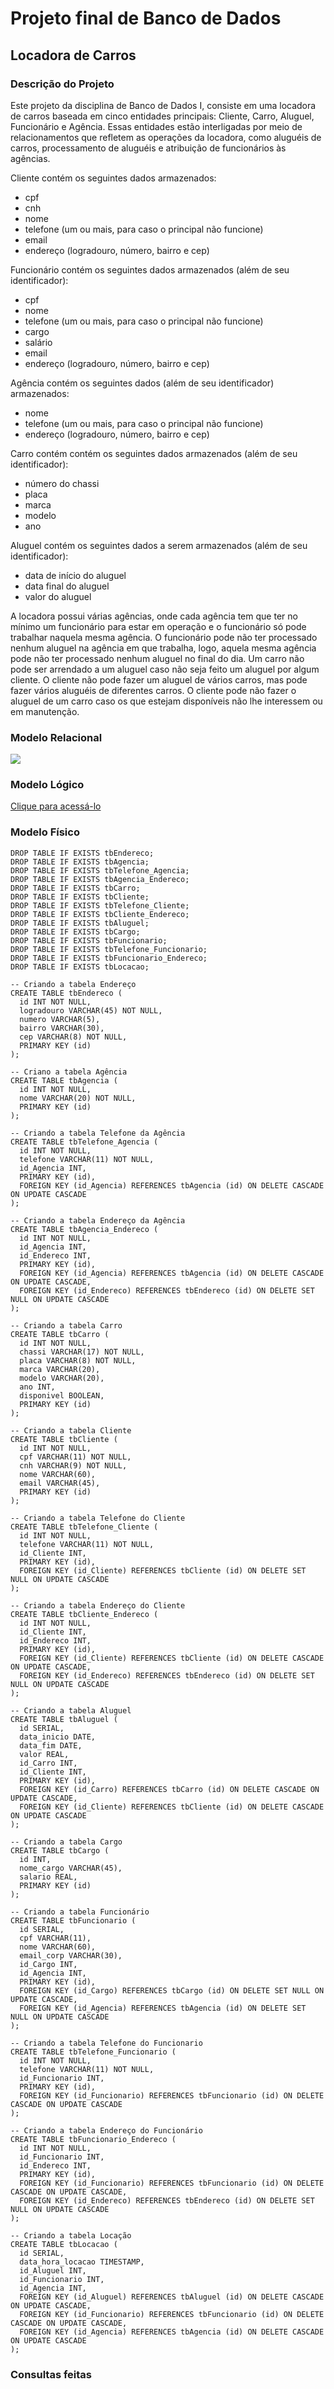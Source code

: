 # Projeto final de Banco de Dados
## Locadora de Carros
### Descrição do Projeto
Este projeto da disciplina de Banco de Dados I, consiste em uma locadora de carros baseada em cinco entidades principais: Cliente, Carro, Aluguel, Funcionário e Agência. Essas entidades estão interligadas por meio de relacionamentos que refletem as operações da locadora, como aluguéis de carros, processamento de aluguéis e atribuição de funcionários às agências.

Cliente contém os seguintes dados armazenados:
<ul>
<li>cpf</li>
<li>cnh</li>
<li>nome</li>
<li>telefone (um ou mais, para caso o principal não funcione)</li>
<li>email</li>
<li>endereço (logradouro, número, bairro e cep)</li>
</ul>
Funcionário contém os seguintes dados armazenados (além de seu identificador):
<ul>
  <li>cpf</li>
  <li>nome</li>
  <li>telefone (um ou mais, para caso o principal não funcione)</li>
  <li>cargo</li>
  <li>salário</li>
  <li>email</li>
  <li>endereço (logradouro, número, bairro e cep)</li>
</ul>
Agência contém os seguintes dados (além de seu identificador) armazenados:
<ul>
  <li>nome</li>
  <li>telefone (um ou mais, para caso o principal não funcione)</li>
  <li>endereço (logradouro, número, bairro e cep)</li>
</ul>

Carro contém contém os seguintes dados armazenados (além de seu identificador):
<ul>
  <li>número do chassi</li>
  <li>placa</li>
  <li>marca</li>
  <li>modelo</li>
  <li>ano</li>
</ul>

Aluguel contém os seguintes dados a serem armazenados (além de seu identificador):
<ul>
  <li>data de início do aluguel</li>
  <li>data final do aluguel</li>
  <li>valor do aluguel</li>
</ul>


A locadora possui várias agências, onde cada agência tem que ter no mínimo um funcionário para estar em operação e o funcionário só pode trabalhar naquela mesma agência.
O funcionário pode não ter processado nenhum aluguel na agência em que trabalha, logo, aquela mesma agência pode não ter processado nenhum aluguel no final do dia.
Um carro não pode ser arrendado a um aluguel caso não seja feito um aluguel por algum cliente.
O cliente não pode fazer um aluguel de vários carros, mas pode fazer vários aluguéis de diferentes carros. O cliente pode não fazer o aluguel de um carro caso os que estejam disponíveis não lhe interessem ou em manutenção.

### Modelo Relacional

<img src="https://github.com/JaumCarvalho/Projeto-final-de-Banco-de-Dados/blob/master/modelos/modelo%20relacional.png">

### Modelo Lógico

<a href="https://github.com/JaumCarvalho/Projeto-final-de-Banco-de-Dados/blob/master/modelos/modelo%20l%C3%B3gico.pdf">Clique para acessá-lo</a>

### Modelo Físico
```
DROP TABLE IF EXISTS tbEndereco;
DROP TABLE IF EXISTS tbAgencia;
DROP TABLE IF EXISTS tbTelefone_Agencia;
DROP TABLE IF EXISTS tbAgencia_Endereco;
DROP TABLE IF EXISTS tbCarro;
DROP TABLE IF EXISTS tbCliente;
DROP TABLE IF EXISTS tbTelefone_Cliente;
DROP TABLE IF EXISTS tbCliente_Endereco;
DROP TABLE IF EXISTS tbAluguel;
DROP TABLE IF EXISTS tbCargo;
DROP TABLE IF EXISTS tbFuncionario;
DROP TABLE IF EXISTS tbTelefone_Funcionario;
DROP TABLE IF EXISTS tbFuncionario_Endereco;
DROP TABLE IF EXISTS tbLocacao;

-- Criando a tabela Endereço
CREATE TABLE tbEndereco (
  id INT NOT NULL,
  logradouro VARCHAR(45) NOT NULL,
  numero VARCHAR(5),
  bairro VARCHAR(30),
  cep VARCHAR(8) NOT NULL,
  PRIMARY KEY (id)
);

-- Criano a tabela Agência
CREATE TABLE tbAgencia (
  id INT NOT NULL,
  nome VARCHAR(20) NOT NULL,
  PRIMARY KEY (id)
);

-- Criando a tabela Telefone da Agência
CREATE TABLE tbTelefone_Agencia (
  id INT NOT NULL,
  telefone VARCHAR(11) NOT NULL,
  id_Agencia INT,
  PRIMARY KEY (id),
  FOREIGN KEY (id_Agencia) REFERENCES tbAgencia (id) ON DELETE CASCADE ON UPDATE CASCADE
);

-- Criando a tabela Endereço da Agência
CREATE TABLE tbAgencia_Endereco (
  id INT NOT NULL,
  id_Agencia INT,
  id_Endereco INT,
  PRIMARY KEY (id),
  FOREIGN KEY (id_Agencia) REFERENCES tbAgencia (id) ON DELETE CASCADE ON UPDATE CASCADE,
  FOREIGN KEY (id_Endereco) REFERENCES tbEndereco (id) ON DELETE SET NULL ON UPDATE CASCADE
);

-- Criando a tabela Carro
CREATE TABLE tbCarro (
  id INT NOT NULL,
  chassi VARCHAR(17) NOT NULL,
  placa VARCHAR(8) NOT NULL,
  marca VARCHAR(20),
  modelo VARCHAR(20),
  ano INT,
  disponivel BOOLEAN,
  PRIMARY KEY (id)
);

-- Criando a tabela Cliente
CREATE TABLE tbCliente (
  id INT NOT NULL,
  cpf VARCHAR(11) NOT NULL,
  cnh VARCHAR(9) NOT NULL,
  nome VARCHAR(60),
  email VARCHAR(45),
  PRIMARY KEY (id)
);

-- Criando a tabela Telefone do Cliente
CREATE TABLE tbTelefone_Cliente (
  id INT NOT NULL,
  telefone VARCHAR(11) NOT NULL,
  id_Cliente INT,
  PRIMARY KEY (id),
  FOREIGN KEY (id_Cliente) REFERENCES tbCliente (id) ON DELETE SET NULL ON UPDATE CASCADE
);

-- Criando a tabela Endereço do Cliente
CREATE TABLE tbCliente_Endereco (
  id INT NOT NULL,
  id_Cliente INT,
  id_Endereco INT,
  PRIMARY KEY (id),
  FOREIGN KEY (id_Cliente) REFERENCES tbCliente (id) ON DELETE CASCADE ON UPDATE CASCADE,
  FOREIGN KEY (id_Endereco) REFERENCES tbEndereco (id) ON DELETE SET NULL ON UPDATE CASCADE
);

-- Criando a tabela Aluguel
CREATE TABLE tbAluguel (
  id SERIAL,
  data_inicio DATE,
  data_fim DATE,
  valor REAL,
  id_Carro INT,
  id_Cliente INT,
  PRIMARY KEY (id),
  FOREIGN KEY (id_Carro) REFERENCES tbCarro (id) ON DELETE CASCADE ON UPDATE CASCADE,
  FOREIGN KEY (id_Cliente) REFERENCES tbCliente (id) ON DELETE CASCADE ON UPDATE CASCADE
);

-- Criando a tabela Cargo
CREATE TABLE tbCargo (
  id INT,
  nome_cargo VARCHAR(45),
  salario REAL,
  PRIMARY KEY (id)
);

-- Criando a tabela Funcionário
CREATE TABLE tbFuncionario (
  id SERIAL,
  cpf VARCHAR(11),
  nome VARCHAR(60),
  email_corp VARCHAR(30),
  id_Cargo INT,
  id_Agencia INT,
  PRIMARY KEY (id),
  FOREIGN KEY (id_Cargo) REFERENCES tbCargo (id) ON DELETE SET NULL ON UPDATE CASCADE,
  FOREIGN KEY (id_Agencia) REFERENCES tbAgencia (id) ON DELETE SET NULL ON UPDATE CASCADE
);

-- Criando a tabela Telefone do Funcionario
CREATE TABLE tbTelefone_Funcionario (
  id INT NOT NULL,
  telefone VARCHAR(11) NOT NULL,
  id_Funcionario INT,
  PRIMARY KEY (id),
  FOREIGN KEY (id_Funcionario) REFERENCES tbFuncionario (id) ON DELETE CASCADE ON UPDATE CASCADE
);

-- Criando a tabela Endereço do Funcionário
CREATE TABLE tbFuncionario_Endereco (
  id INT NOT NULL,
  id_Funcionario INT,
  id_Endereco INT,
  PRIMARY KEY (id),
  FOREIGN KEY (id_Funcionario) REFERENCES tbFuncionario (id) ON DELETE CASCADE ON UPDATE CASCADE,
  FOREIGN KEY (id_Endereco) REFERENCES tbEndereco (id) ON DELETE SET NULL ON UPDATE CASCADE
);

-- Criando a tabela Locação
CREATE TABLE tbLocacao (
  id SERIAL,
  data_hora_locacao TIMESTAMP,
  id_Aluguel INT,
  id_Funcionario INT,
  id_Agencia INT,
  FOREIGN KEY (id_Aluguel) REFERENCES tbAluguel (id) ON DELETE CASCADE ON UPDATE CASCADE,
  FOREIGN KEY (id_Funcionario) REFERENCES tbFuncionario (id) ON DELETE CASCADE ON UPDATE CASCADE,
  FOREIGN KEY (id_Agencia) REFERENCES tbAgencia (id) ON DELETE CASCADE ON UPDATE CASCADE
);
```
### Consultas feitas
